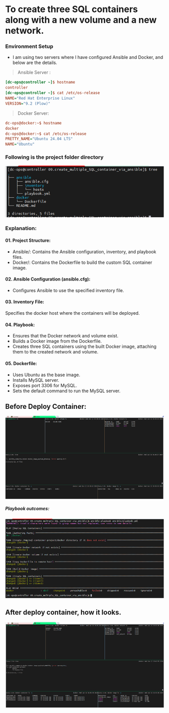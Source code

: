 # To create three SQL containers along with a new volume and a new network.
### Environment Setup
- I am using two servers where I have configured Ansible and Docker, and below are the details.

> Ansible Server :

```ini
[dc-ops@controller ~]$ hostname
controller
[dc-ops@controller ~]$ cat /etc/os-release
NAME="Red Hat Enterprise Linux"
VERSION="9.2 (Plow)"
```

> Docker Server:

```ini
dc-ops@docker:~$ hostname
docker
dc-ops@docker:~$ cat /etc/os-release
PRETTY_NAME="Ubuntu 24.04 LTS"
NAME="Ubuntu"
```

 ### Following is the project folder directory
 ![alt text](image.png)

### Explanation:

#### 01. Project Structure:

- Ansible/: Contains the Ansible configuration, inventory, and playbook files.
- Docker/: Contains the Dockerfile to build the custom SQL container image.

#### 02. Ansible Configuration (ansible.cfg):

- Configures Ansible to use the specified inventory file.

#### 03. Inventory File:

Specifies the docker host where the containers will be deployed.

#### 04. Playbook:

- Ensures that the Docker network and volume exist.
- Builds a Docker image from the Dockerfile.
- Creates three SQL containers using the built Docker image, attaching them to the  created network and volume.

#### 05. Dockerfile:

- Uses Ubuntu as the base image.
- Installs MySQL server.
- Exposes port 3306 for MySQL.
- Sets the default command to run the MySQL server.

## Before Deploy Container:
![alt text](image-3.png)

##### Playbook outcomes:
![alt text](image-4.png)

## After deploy container, how it looks.
![alt text](image-5.png)

